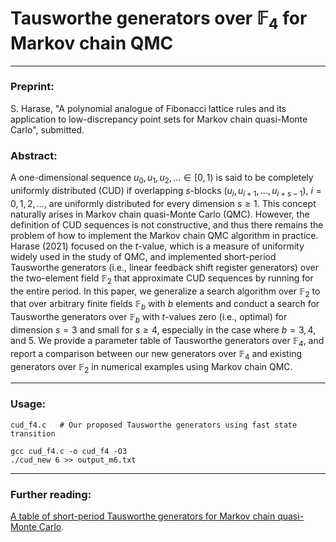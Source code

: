 # Tausworthe generators over $\mathbb{F}_4$ for Markov chain QMC

---

### Preprint:

S. Harase, "A polynomial analogue of Fibonacci lattice rules and its application to low-discrepancy point sets for Markov chain quasi-Monte Carlo", submitted.


### Abstract:
A one-dimensional sequence $u_0, u_1, u_2, \ldots \in [0, 1)$ is said to be completely uniformly distributed (CUD) if overlapping $s$-blocks $(u_i, u_{i+1}, \ldots , u_{i+s-1})$, $i = 0, 1, 2, \ldots$, are uniformly distributed for every dimension $s \geq 1$. 
This concept naturally arises in Markov chain quasi-Monte Carlo (QMC). 
However, the definition of CUD sequences is not constructive, and 
thus there remains the problem of how to implement the Markov chain QMC algorithm in practice. 
Harase (2021) focused on the $t$-value, which is a measure of 
uniformity widely used in the study of QMC, and implemented 
short-period Tausworthe generators (i.e., linear feedback shift register generators) 
over the two-element field $\mathbb{F}_2$ 
that approximate CUD sequences by running for the entire period. 
In this paper, we generalize a search algorithm over 
$\mathbb{F}_2$ to that over arbitrary finite fields $\mathbb{F}_b$ with $b$ elements 
and conduct a search for Tausworthe generators over $\mathbb{F}_b$ 
with $t$-values zero (i.e., optimal) for dimension $s = 3$ and small for $s \geq 4$, 
especially in the case where $b = 3, 4$, and $5$. 
We provide a parameter table of Tausworthe generators over $\mathbb{F}_4$, 
and report a comparison between our new generators over $\mathbb{F}_4$ 
and existing generators over $\mathbb{F}_2$ 
in numerical examples using Markov chain QMC.

---

### Usage:

```
cud_f4.c   # Our proposed Tausworthe generators using fast state transition

gcc cud_f4.c -o cud_f4 -O3
./cud_new 6 >> output_m6.txt
```
---

### Further reading:
<a href = "https://github.com/sharase/cud">A table of short-period Tausworthe generators for Markov chain quasi-Monte Carlo</a>.
